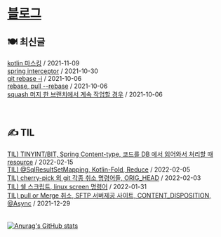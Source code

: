 
# [블로그](https://alkhwa-113.tistory.com/)
##  🍽 최신글
[kotlin 마스킹](https://alkhwa-113.tistory.com/entry/kotlin-%EB%A7%88%EC%8A%A4%ED%82%B9) / 2021-11-09</br>[spring interceptor](https://alkhwa-113.tistory.com/entry/spring-interceptor) / 2021-10-30</br>[git rebase -i](https://alkhwa-113.tistory.com/entry/git-rebase-i) / 2021-10-06</br>[rebase, pull --rebase](https://alkhwa-113.tistory.com/entry/rebase-pull-rebase) / 2021-10-06</br>[squash 머지 한 브랜치에서 계속 작업할 경우](https://alkhwa-113.tistory.com/entry/squash-%EB%A8%B8%EC%A7%80-%ED%95%9C-%EB%B8%8C%EB%9E%9C%EC%B9%98%EC%97%90%EC%84%9C-%EA%B3%84%EC%86%8D-%EC%9E%91%EC%97%85%ED%95%A0-%EA%B2%BD%EC%9A%B0) / 2021-10-06</br>
<br>
<br>
##  ✍️ TIL
[TIL) TINYINT/BIT, Spring Content-type, 코드를 DB 에서 읽어와서 처리할 때 resource](https://alkhwa-113.tistory.com/entry/TIL-TINYINTBIT-Spring-Content-type-%EC%BD%94%EB%93%9C%EB%A5%BC-DB-%EC%97%90%EC%84%9C-%EC%9D%BD%EC%96%B4%EC%99%80%EC%84%9C-%EC%B2%98%EB%A6%AC%ED%95%A0-%EB%95%8C-resource) / 2022-02-15</br>[TIL) @SqlResultSetMapping, Kotlin-Fold, Reduce](https://alkhwa-113.tistory.com/entry/TIL-SqlResultSetMapping-Kotlin-Fold-Reduce) / 2022-02-05</br>[TIL) cherry-pick 외 git 각종 취소 명령어들, ORIG_HEAD](https://alkhwa-113.tistory.com/entry/TIL-cherry-pick-%EC%99%B8-git-%EA%B0%81%EC%A2%85-%EC%B7%A8%EC%86%8C-%EB%AA%85%EB%A0%B9%EC%96%B4%EB%93%A4) / 2022-02-03</br>[TIL) 쉘 스크립트, linux screen 명령어](https://alkhwa-113.tistory.com/entry/TIL-%EC%89%98-%EC%8A%A4%ED%81%AC%EB%A6%BD%ED%8A%B8-linux-screen-%EB%AA%85%EB%A0%B9%EC%96%B4) / 2022-01-31</br>[TIL) pull or Merge 취소, SFTP 서버제공 사이트, CONTENT_DISPOSITION, @Async](https://alkhwa-113.tistory.com/entry/TIL-pull-or-Merge-%EC%B7%A8%EC%86%8C-SFTP-%EC%84%9C%EB%B2%84%EC%A0%9C%EA%B3%B5-%EC%82%AC%EC%9D%B4%ED%8A%B8-CONTENTDISPOSITION-Async) / 2021-12-29</br>
<br>
<br>
[![Anurag's GitHub stats](https://github-readme-stats.vercel.app/api?username=cmg1411&theme=synthwave&show_icons=true&count_private=true)](https://github.com/anuraghazra/github-readme-stats)
